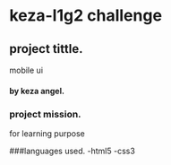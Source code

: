 # keza-l1g2 challenge

## project tittle.
mobile ui

#### by keza angel.

### project mission.
for learning purpose

###languages used.
-html5
-css3


